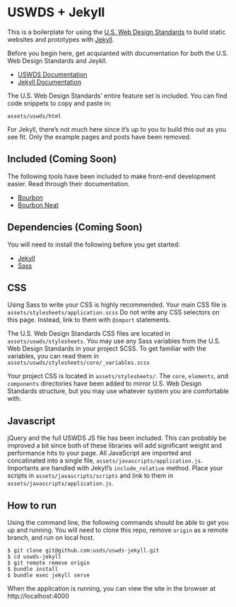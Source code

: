 # USWDS + Jekyll

This is a boilerplate for using the [U.S. Web Design Standards](https://standards.usa.gov/) to build static websites and prototypes with [Jekyll](https://jekyllrb.com/). 

Before you begin here, get acquianted with documentation for both the U.S. Web Design Standards and Jeykll. 
- [USWDS Documentation](https://standards.usa.gov/getting-started/)
- [Jekyll Documentation](https://jekyllrb.com/docs/home/)

The U.S. Web Design Standards’ entire feature set is included. You can find code snippets to copy and paste in:

```
assets/uswds/html
```

For Jekyll, there’s not much here since it’s up to you to build this out as you see fit. Only the example pages and posts have been removed. 

## Included (Coming Soon)
The following tools have been included to make front-end development easier. Read through their documentation. 
- [Bourbon](http://bourbon.io) 
- [Bourbon Neat](http://neat.bourbon.io/)

## Dependencies (Coming Soon)
You will need to install the following before you get started:
- [Jekyll](https://jekyllrb.com/docs/installation/) 
- [Sass](http://sass-lang.com/install)

## CSS
Using Sass to write your CSS is highly recommended. Your main CSS file is `assets/stylesheets/application.scss` Do not write any CSS selectors on this page. Instead, link to them with `@import` statements. 

The U.S. Web Design Standards CSS files are located in `assets/uswds/stylesheets`. You may use any Sass variables from the U.S. Web Design Standards in your project SCSS. To get familiar with the variables, you can read them in `assets/uswds/stylesheets/core/_variables.scss`

Your project CSS is located in  `assets/stylesheets/`. The `core`, `elements`, and `components` directories have been added to mirror U.S. Web Design Standards structure, but you may use whatever system you are comfortable with. 

## Javascript
jQuery and the full USWDS JS file has been included. This can probably be improved a bit since both of these libraries will add significant weight and performance hits to your page. All JavaScript are imported and concatinated into a single file, `assets/javascripts/application.js`. Importants are handled with Jekyll’s `include_relative` method. Place your scripts in `assets/javascripts/scripts` and link to them in `assets/javascripts/application.js`. 

## How to run
Using the command line, the following commands should be able to get you up and running. You will need to clone this repo, remove `origin` as a remote branch, and run on local host. 

```
$ git clone git@github.com:usds/uswds-jekyll.git
$ cd uswds-jekyll
$ git remote remove origin
$ bundle install
$ bundle exec jekyll serve
```

When the application is running, you can view the site in the browser at http://localhost:4000

